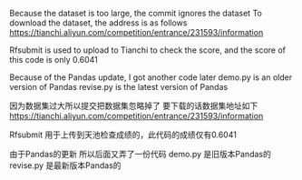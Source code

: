 Because the dataset is too large, the commit ignores the dataset
To download the dataset, the address is as follows
https://tianchi.aliyun.com/competition/entrance/231593/information

Rfsubmit is used to upload to Tianchi to check the score, and the score of this code is only 0.6041

Because of the Pandas update, I got another code later
demo.py is an older version of Pandas
revise.py is the latest version of Pandas

因为数据集过大所以提交把数据集忽略掉了
要下载的话数据集地址如下
https://tianchi.aliyun.com/competition/entrance/231593/information

Rfsubmit 用于上传到天池检查成绩的，此代码的成绩仅有0.6041

由于Pandas的更新 所以后面又弄了一份代码
demo.py 是旧版本Pandas的
revise.py 是最新版本Pandas的
